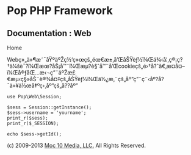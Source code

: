 Pop PHP Framework
=================

Documentation : Web
-------------------

Home

Webç»„ä»¶æ˜¯åŸºäºŽç½‘ç»œçš„éœ€æ±‚å’ŒåŠŸèƒ½ï¼Œä¾‹å¦‚ç®¡ç?†ä¼šè¯?ï¼Œæœ?åŠ¡å™¨ï¼Œæµ?è§ˆå™¨å’Œcookieçš„é›†å?ˆã€‚æ­¤å¤–ï¼Œå®ƒåŒ…æ‹¬ç”¨äºŽæ£€æµ‹ç§»åŠ¨è®¾å¤‡çš„åŠŸèƒ½ï¼Œä½¿æ‚¨çš„åº”ç”¨ç¨‹åº?å?¯ä»¥ä½œå‡ºç›¸åº”çš„å??åº”

    use Pop\Web\Session;

    $sess = Session::getInstance();
    $sess->username = 'yourname';
    print_r($sess);
    print_r($_SESSION);

    echo $sess->getId();

\(c) 2009-2013 [Moc 10 Media, LLC.](http://www.moc10media.com) All
Rights Reserved.
